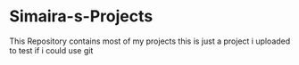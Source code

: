 # Simaira-s-Projects
This Repository contains most of my projects
this is just a project i uploaded to test if i could use git 
